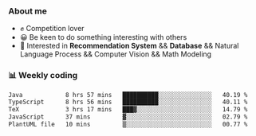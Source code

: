 ### About me

- ✊ Competition lover
- 😀 Be keen to do something interesting with others
- 🎈 Interested in **Recommendation System** && **Database** && Natural Language Process && Computer Vision && Math Modeling


### 📊 Weekly coding
<!--START_SECTION:waka-->

```txt
Java            8 hrs 57 mins   ██████████░░░░░░░░░░░░░░░   40.19 %
TypeScript      8 hrs 56 mins   ██████████░░░░░░░░░░░░░░░   40.11 %
TeX             3 hrs 17 mins   ███▓░░░░░░░░░░░░░░░░░░░░░   14.79 %
JavaScript      37 mins         ▓░░░░░░░░░░░░░░░░░░░░░░░░   02.79 %
PlantUML file   10 mins         ▒░░░░░░░░░░░░░░░░░░░░░░░░   00.77 %
```

<!--END_SECTION:waka-->
